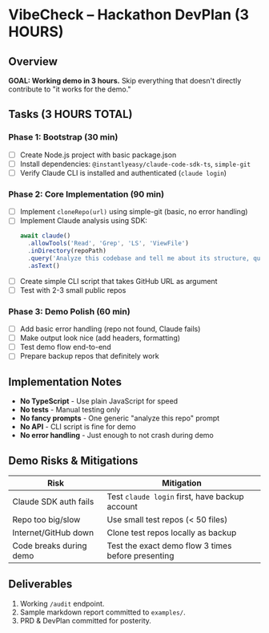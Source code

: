 # VibeCheck – Hackathon DevPlan (3 HOURS)

## Overview
**GOAL: Working demo in 3 hours.** Skip everything that doesn't directly contribute to "it works for the demo."

## Tasks (3 HOURS TOTAL)

### Phase 1: Bootstrap (30 min)
- [ ] Create Node.js project with basic package.json
- [ ] Install dependencies: `@instantlyeasy/claude-code-sdk-ts`, `simple-git`
- [ ] Verify Claude CLI is installed and authenticated (`claude login`)

### Phase 2: Core Implementation (90 min)
- [ ] Implement `cloneRepo(url)` using simple-git (basic, no error handling)
- [ ] Implement Claude analysis using SDK:
  ```js
  await claude()
    .allowTools('Read', 'Grep', 'LS', 'ViewFile')
    .inDirectory(repoPath)
    .query('Analyze this codebase and tell me about its structure, quality, and any issues')
    .asText()
  ```
- [ ] Create simple CLI script that takes GitHub URL as argument
- [ ] Test with 2-3 small public repos

### Phase 3: Demo Polish (60 min)
- [ ] Add basic error handling (repo not found, Claude fails)
- [ ] Make output look nice (add headers, formatting)
- [ ] Test demo flow end-to-end
- [ ] Prepare backup repos that definitely work

## Implementation Notes
- **No TypeScript** - Use plain JavaScript for speed
- **No tests** - Manual testing only
- **No fancy prompts** - One generic "analyze this repo" prompt
- **No API** - CLI script is fine for demo
- **No error handling** - Just enough to not crash during demo

## Demo Risks & Mitigations
| Risk | Mitigation |
|------|------------|
| Claude SDK auth fails | Test `claude login` first, have backup account |
| Repo too big/slow | Use small test repos (< 50 files) |
| Internet/GitHub down | Clone test repos locally as backup |
| Code breaks during demo | Test the exact demo flow 3 times before presenting |

## Deliverables
1. Working `/audit` endpoint.  
2. Sample markdown report committed to `examples/`.  
3. PRD & DevPlan committed for posterity.
